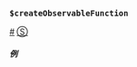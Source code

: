 ### <a id="rx"></a>`$createObservableFunction`
<a href="#rx">#</a> [&#x24C8;](https://github.com/Reactive-Extensions/rx.angular.js/blob/master/src/factory.js#L1-L6 "View in source")

##### 例

[](http://jsbin.com/qavos/1/embed?js,output)